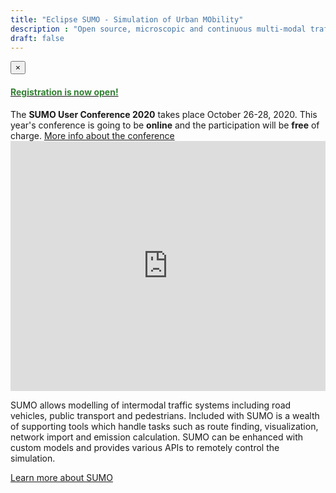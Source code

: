```yaml
---
title: "Eclipse SUMO - Simulation of Urban MObility"
description : "Open source, microscopic and continuous multi-modal traffic simulation package"
draft: false
---
```


<!-- dismissible alert -->
<div class="alert alert-warning alert-dismissible">
    <button type="button" class="close" data-dismiss="alert">&times;</button>
    <a href="conference"><h4 style="color:#338033";>Registration is now open!</h4></a>
    The <strong>SUMO User Conference 2020</strong> takes place October 26-28, 2020. This year's conference is going to be <b>online</b> and the participation will be <b>free</b> of charge. <a href="conference">More info about the conference</a>
</div>

<!-- YouTube tutorial -->
<iframe width="100%" height="400" src="https://www.youtube.com/embed/UeaeCdLt_1o" frameborder="0" allow="accelerometer; autoplay; encrypted-media; gyroscope; picture-in-picture" allowfullscreen></iframe>

<br>

SUMO allows modelling of intermodal traffic systems including road vehicles, public transport and pedestrians. Included with SUMO is a wealth of supporting tools which handle tasks such as route finding, visualization, network import and emission calculation. SUMO can be enhanced with custom models and provides various APIs to remotely control the simulation.

[Learn more about SUMO](about)
